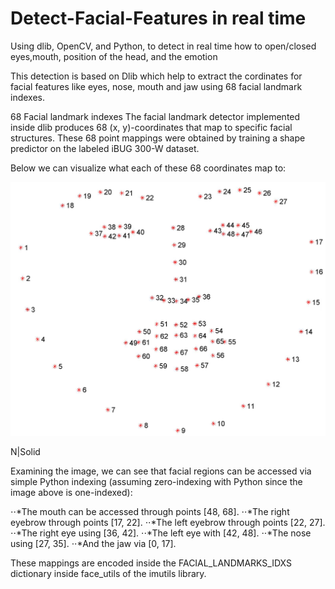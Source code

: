 # Detect-Facial-Features in real time
Using dlib, OpenCV, and Python, to detect in real time how to open/closed eyes,mouth, position of the head, and the emotion


This detection is based on Dlib which help to extract the cordinates for facial features like eyes, nose, mouth and jaw using 68 facial landmark indexes.

68 Facial landmark indexes
The facial landmark detector implemented inside dlib produces 68 (x, y)-coordinates that map to specific facial structures. These 68 point mappings were obtained by training a shape predictor on the labeled iBUG 300-W dataset.

Below we can visualize what each of these 68 coordinates map to:

![Image description](68747470733a2f2f7777772e7079696d6167657365617263682e636f6d2f77702d636f6e74656e742f75706c6f6164732f323031372f30342f66616369616c5f6c616e646d61726b735f36386d61726b75702e6a7067.jpg)

N|Solid

Examining the image, we can see that facial regions can be accessed via simple Python indexing (assuming zero-indexing with Python since the image above is one-indexed):

⋅⋅*The mouth can be accessed through points [48, 68].
⋅⋅*The right eyebrow through points [17, 22].
⋅⋅*The left eyebrow through points [22, 27].
⋅⋅*The right eye using [36, 42].
⋅⋅*The left eye with [42, 48].
⋅⋅*The nose using [27, 35].
⋅⋅*And the jaw via [0, 17].

These mappings are encoded inside the FACIAL_LANDMARKS_IDXS dictionary inside face_utils of the imutils library.
